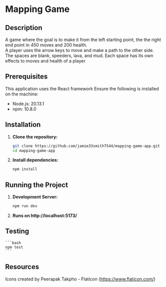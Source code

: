 # Mapping Game

## Description
A game where the goal is to make it from the left starting point, the the right end point in 450 moves and 200 health.  
A player uses the arrow keys to move and make a path to the other side.  The spaces are blank, speeders, lava, and mud.  Each space has its own effects to moves and health of a player

## Prerequisites
This application uses the React framework
Ensure the following is installed on the machine:
- Node.js: 20.13.1
- npm: 10.8.0

## Installation
1. **Clone the repository:**
    ```bash
    git clone https://github.com/jamie33smith7544/mapping-game-app.git
    cd mapping-game-app
    ```

2. **Install dependencies:**
    ```bash
    npm install
    ```

## Running the Project

1. **Development Server:**
    ```bash
    npm run dev
    ```

2. **Runs on http://localhost:5173/**

## Testing
    ```bash
    npm test
    ```
## Resources
Icons created by Peerapak Takpho - Flaticon (https://www.flaticon.com/)